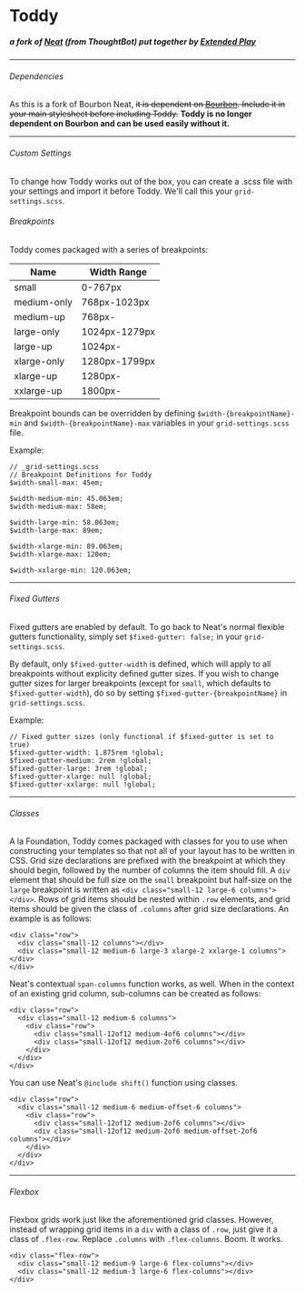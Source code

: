 # Toddy
##### a fork of [Neat](http://neat.bourbon.io/) (from ThoughtBot) put together by [Extended Play](http://www.ep-ny.com)
---
###### Dependencies

As this is a fork of Bourbon Neat, ~~it is dependent on [Bourbon](http://www.bourbon.io). Include it in your main stylesheet before including Toddy.~~ **Toddy is no longer dependent on Bourbon and can be used easily without it.**

---
###### Custom Settings
To change how Toddy works out of the box,  you can create a .scss file with your settings and import it before Toddy. We'll call this your `grid-settings.scss`.

###### Breakpoints
Toddy comes packaged with a series of breakpoints:

Name | Width Range
---- | -----------
small | 0-767px
medium-only | 768px-1023px
medium-up | 768px-
large-only | 1024px-1279px
large-up | 1024px-
xlarge-only | 1280px-1799px
xlarge-up | 1280px-
xxlarge-up | 1800px-

Breakpoint bounds can be overridden by defining `$width-{breakpointName}-min` and `$width-{breakpointName}-max` variables in your `grid-settings.scss` file.

Example:
```
// _grid-settings.scss
// Breakpoint Definitions for Toddy
$width-small-max: 45em;

$width-medium-min: 45.063em;
$width-medium-max: 58em;

$width-large-min: 58.063em;
$width-large-max: 89em;

$width-xlarge-min: 89.063em;
$width-xlarge-max: 120em;

$width-xxlarge-min: 120.063em;
```
---
###### Fixed Gutters
Fixed gutters are enabled by default. To go back to Neat's normal flexible gutters functionality, simply set `$fixed-gutter: false;` in your `grid-settings.scss`.

By default, only `$fixed-gutter-width` is defined, which will apply to all breakpoints without explicity defined gutter sizes. If you wish to change gutter sizes for larger breakpoints (except for `small`, which defaults to `$fixed-gutter-width`), do so by setting `$fixed-gutter-{breakpointName}` in `grid-settings.scss`.

Example:
```
// Fixed gutter sizes (only functional if $fixed-gutter is set to true)
$fixed-gutter-width: 1.875rem !global;
$fixed-gutter-medium: 2rem !global;
$fixed-gutter-large: 3rem !global;
$fixed-gutter-xlarge: null !global;
$fixed-gutter-xxlarge: null !global;
```
---
###### Classes
A la Foundation, Toddy comes packaged with classes for you to use when constructing your templates so that not all of your layout has to be written in CSS. Grid size declarations are prefixed with the breakpoint at which they should begin, followed by the number of columns the item should fill. A `div` element that should be full size on the `small` breakpoint but half-size on the `large` breakpoint is written as `<div class="small-12 large-6 columns"></div>`. Rows of grid items should be nested within `.row` elements, and grid items should be given the class of `.columns` after grid size declarations. An example is as follows:
```
<div class="row">
  <div class="small-12 columns"></div>
  <div class="small-12 medium-6 large-3 xlarge-2 xxlarge-1 columns"></div>
</div>
```

Neat's contextual `span-columns` function works, as well. When in the context of an existing grid column, sub-columns can be created as follows:
```
<div class="row">
  <div class="small-12 medium-6 columns">
    <div class="row">
      <div class="small-12of12 medium-4of6 columns"></div>
      <div class="small-12of12 medium-2of6 columns"></div>
    </div>
  </div>
</div>
```

You can use Neat's `@include shift()` function using classes.
```
<div class="row">
  <div class="small-12 medium-6 medium-offset-6 columns">
    <div class="row">
      <div class="small-12of12 medium-2of6 columns"></div>
      <div class="small-12of12 medium-2of6 medium-offset-2of6 columns"></div>
    </div>
  </div>
</div>
```

---
###### Flexbox
Flexbox grids work just like the aforementioned grid classes. However, instead of wrapping grid items in a `div` with a class of `.row`, just give it a class of `.flex-row`. Replace `.columns` with `.flex-columns`. Boom. It works.

```
<div class="flex-row">
  <div class="small-12 medium-9 large-6 flex-columns"></div>
  <div class="small-12 medium-3 large-6 flex-columns"></div>
</div>
```
